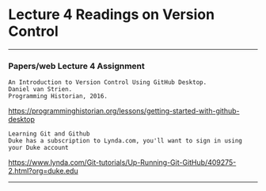 # Lecture 4 Readings on Version Control
___

### Papers/web Lecture 4 Assignment
```
An Introduction to Version Control Using GitHub Desktop.
Daniel van Strien.
Programming Historian, 2016.
```
https://programminghistorian.org/lessons/getting-started-with-github-desktop

```
Learning Git and Github
Duke has a subscription to Lynda.com, you'll want to sign in using your Duke account
```
https://www.lynda.com/Git-tutorials/Up-Running-Git-GitHub/409275-2.html?org=duke.edu

___

